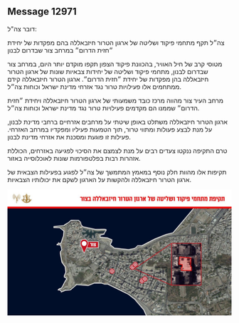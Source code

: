 ## Message 12971

דובר צה"ל:

צה״ל תקף מתחמי פיקוד ושליטה של ארגון הטרור חיזבאללה בהם מפקדות של יחידת ״חזית הדרום״ במרחב צור שבדרום לבנון

מטוסי קרב של חיל האוויר, בהכוונת פיקוד הצפון תקפו מוקדם יותר היום, במרחב צור שבדרום לבנון, מתחמי פיקוד ושליטה של יחידות צבאיות שונות של ארגון הטרור חיזבאללה בהן מפקדות של יחידת ״חזית הדרום״. 
ארגון הטרור חיזבאללה קידם ממתחמים אלו פעילויות טרור נגד אזרחי מדינת ישראל וכוחות צה״ל.

מרחב העיר צור מהווה מרכז כובד משמעותי של ארגון הטרור חיזבאללה ויחידת ״חזית הדרום״ שממנו הם מקדמים פעילויות טרור נגד מדינת ישראל וכוחות צה״ל.

ארגון הטרור חיזבאללה משתלט באופן שיטתי על מרחבים אזרחיים ברחבי מדינת לבנון, על מנת לבצע פעולות ומתווי טרור, תוך הטמעות פעיליו ומפקדיו במרחב האזרחי. פעילות זו פוגעת ומסכנת את אזרחי מדינת לבנון.

טרם התקיפה ננקטו צעדים רבים על מנת לצמצם את הסיכוי לפגיעה באזרחים, הכוללת אזהרות רבות בפלטפורמות שונות לאוכלוסייה באזור.

תקיפות אלו מהוות חלק נוסף במאמץ המתמשך של צה״ל לפגוע בפעילות הצבאית של ארגון הטרור חיזבאללה ולהקשות על הארגון לשקם את יכולותיו הצבאיות.

![Photo](12971/12971_photo.jpg)
